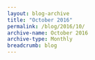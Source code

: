 ```yaml
---
layout: blog-archive
title: "October 2016"
permalink: /blog/2016/10/
archive-name: October 2016
archive-type: Monthly
breadcrumb: blog
---
```

